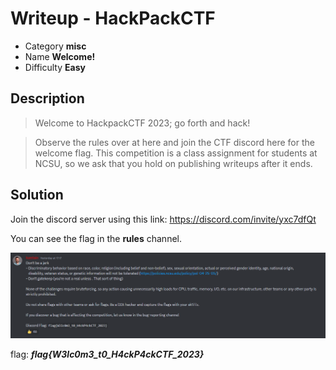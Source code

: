 # **Writeup - HackPackCTF**

* Category **misc** 
* Name **Welcome!** 
* Difficulty **Easy**

## Description

>Welcome to HackpackCTF 2023; go forth and hack!

>Observe the rules over at here and join the CTF discord here for the welcome flag. This competition is a class assignment for students at NCSU, so we ask that you hold on publishing writeups after it ends.


## **Solution**

Join the discord server using this link: https://discord.com/invite/yxc7dfQt 

You can see the flag in the **rules** channel.

![alt](img/Welcome_rules.png)

flag: ***flag{W3lc0m3_t0_H4ckP4ckCTF_2023}***
